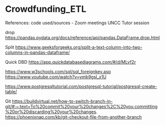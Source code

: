 # Crowdfunding_ETL

References:
code used/sources -
Zoom meetings UNCC 
Tutor session



drop
https://pandas.pydata.org/docs/reference/api/pandas.DataFrame.drop.html

Split
https://www.geeksforgeeks.org/split-a-text-column-into-two-columns-in-pandas-dataframe/

Quick DBD
https://app.quickdatabasediagrams.com/#/d/MLvf2r

https://www.w3schools.com/sql/sql_foreignkey.asp
https://www.youtube.com/watch?v=ymb9gsl_x1U

https://www.postgresqltutorial.com/postgresql-tutorial/postgresql-create-table/

Git
https://buildvirtual.net/how-to-switch-branch-in-git/#:~:text=To%20commit%20your%20changes%2C%20you,committing%20or%20discarding%20your%20changes.
https://phoenixnap.com/kb/git-checkout-file-from-another-branch